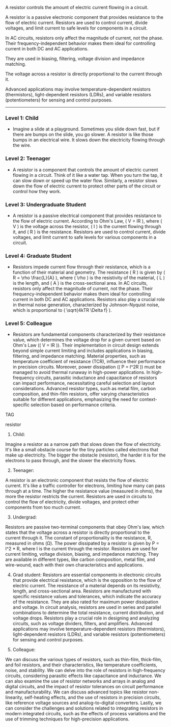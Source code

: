 A resistor controls the amount of electric current flowing in a circuit. 

A resistor is a passive electronic component that provides resistance to the flow of electric current. Resistors are used to control current, divide voltages, and limit current to safe levels for components in a circuit.

In AC circuits, resistors only affect the magnitude of current, not the phase. Their frequency-independent behavior makes them ideal for controlling current in both DC and AC applications. 

They are used in biasing, filtering, voltage division and impedance matching.

The voltage across a resistor is directly proportional to the current through it. 

Advanced applications may involve temperature-dependent resistors (thermistors), light-dependent resistors (LDRs), and variable resistors (potentiometers) for sensing and control purposes.

------------

### Level 1:  Child

- Imagine a slide at a playground. Sometimes you slide down fast, but if there are bumps on the slide, you go slower. A resistor is like those bumps in an electrical wire. It slows down the electricity flowing through the wire.

### Level 2:  Teenager

- A resistor is a component that controls the amount of electric current flowing in a circuit. Think of it like a water tap. When you turn the tap, it can slow down or speed up the water flow. Similarly, a resistor slows down the flow of electric current to protect other parts of the circuit or control how they work.

### Level 3: Undergraduate Student

- A resistor is a passive electrical component that provides resistance to the flow of electric current. According to Ohm's Law, \( V = IR \), where \( V \) is the voltage across the resistor, \( I \) is the current flowing through it, and \( R \) is the resistance. Resistors are used to control current, divide voltages, and limit current to safe levels for various components in a circuit.

### Level 4:  Graduate Student

- Resistors impede current flow through their resistance, which is a function of their material and geometry. The resistance \( R \) is given by \( R = \rho \frac{L}{A} \), where \( \rho \) is the resistivity of the material, \( L \) is the length, and \( A \) is the cross-sectional area. In AC circuits, resistors only affect the magnitude of current, not the phase. Their frequency-independent behavior makes them ideal for controlling current in both DC and AC applications. Resistors also play a crucial role in thermal noise generation, characterized by Johnson-Nyquist noise, which is proportional to \( \sqrt{4kTR \Delta f} \).

### Level 5:  Colleague

- Resistors are fundamental components characterized by their resistance value, which determines the voltage drop for a given current based on Ohm's Law (\( V = IR \)). Their implementation in circuit design extends beyond simple current limiting and includes applications in biasing, filtering, and impedance matching. Material properties, such as temperature coefficient of resistance (TCR), influence their performance in precision circuits. Moreover, power dissipation (\( P = I^2R \)) must be managed to avoid thermal runaway in high-power applications. In high-frequency circuits, parasitic inductance and capacitance of resistors can impact performance, necessitating careful selection and layout considerations. Advanced resistor types, such as metal film, carbon composition, and thin-film resistors, offer varying characteristics suitable for different applications, emphasizing the need for context-specific selection based on performance criteria.

TAG

resistor

1. Child:

Imagine a resistor as a narrow path that slows down the flow of electricity. It's like a small obstacle course for the tiny particles called electrons that make up electricity. The bigger the obstacle (resistor), the harder it is for the electrons to pass through, and the slower the electricity flows.

2. Teenager:

A resistor is an electronic component that resists the flow of electric current. It's like a traffic controller for electrons, limiting how many can pass through at a time. The higher the resistance value (measured in ohms), the more the resistor restricts the current. Resistors are used in circuits to control the flow of electricity, divide voltages, and protect other components from too much current.

3. Undergrad:

Resistors are passive two-terminal components that obey Ohm's law, which states that the voltage across a resistor is directly proportional to the current through it. The constant of proportionality is the resistance, R, measured in ohms (Ω). The power dissipated by a resistor is given by P = I^2 * R, where I is the current through the resistor. Resistors are used for current limiting, voltage division, biasing, and impedance matching. They are available in different types, like carbon composition, metal film, and wire-wound, each with their own characteristics and applications.

4. Grad student:
Resistors are essential components in electronic circuits that provide electrical resistance, which is the opposition to the flow of electric current. The resistance of a material depends on its resistivity, length, and cross-sectional area. Resistors are manufactured with specific resistance values and tolerances, which indicate the accuracy of the resistance. They are also rated for maximum power dissipation and voltage. In circuit analysis, resistors are used in series and parallel combinations to determine the total resistance, current distribution, and voltage drops. Resistors play a crucial role in designing and analyzing circuits, such as voltage dividers, filters, and amplifiers. Advanced applications may involve temperature-dependent resistors (thermistors), light-dependent resistors (LDRs), and variable resistors (potentiometers) for sensing and control purposes.

5. Colleague:

We can discuss the various types of resistors, such as thin-film, thick-film, and foil resistors, and their characteristics, like temperature coefficients, noise, and stability. We can delve into the role of resistors in high-frequency circuits, considering parasitic effects like capacitance and inductance. We can also examine the use of resistor networks and arrays in analog and digital circuits, and the impact of resistor tolerances on circuit performance and manufacturability. We can discuss advanced topics like resistor non-linearity, self-heating effects, and the use of resistors in precision circuits, like reference voltage sources and analog-to-digital converters. Lastly, we can consider the challenges and solutions related to integrating resistors in modern integrated circuits, such as the effects of process variations and the use of trimming techniques for high-precision applications.
